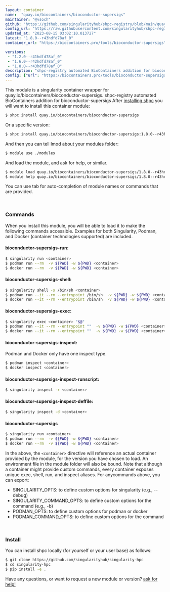 ```yaml
---
layout: container
name:  "quay.io/biocontainers/bioconductor-supersigs"
maintainer: "@vsoch"
github: "https://github.com/singularityhub/shpc-registry/blob/main/quay.io/biocontainers/bioconductor-supersigs/container.yaml"
config_url: "https://raw.githubusercontent.com/singularityhub/shpc-registry/main/quay.io/biocontainers/bioconductor-supersigs/container.yaml"
updated_at: "2023-08-15 03:02:10.013727"
latest: "1.8.0--r43hdfd78af_0"
container_url: "https://biocontainers.pro/tools/bioconductor-supersigs"

versions:
 - "1.2.0--r41hdfd78af_0"
 - "1.6.0--r42hdfd78af_0"
 - "1.8.0--r43hdfd78af_0"
description: "shpc-registry automated BioContainers addition for bioconductor-supersigs"
config: {"url": "https://biocontainers.pro/tools/bioconductor-supersigs", "maintainer": "@vsoch", "description": "shpc-registry automated BioContainers addition for bioconductor-supersigs", "latest": {"1.8.0--r43hdfd78af_0": "sha256:d57dcde83188dd94eb235358470726aa10b7365a038b83ce4e374306488685c4"}, "tags": {"1.2.0--r41hdfd78af_0": "sha256:3c453a37d59073085c8047a525f327c33aa15c8b62f7af9a7d3d284295846c99", "1.6.0--r42hdfd78af_0": "sha256:d43a455e03ecb1d2c9b98e56e3ea2fed46b2ab6255c52c8d1b505fb46f160159", "1.8.0--r43hdfd78af_0": "sha256:d57dcde83188dd94eb235358470726aa10b7365a038b83ce4e374306488685c4"}, "docker": "quay.io/biocontainers/bioconductor-supersigs"}
---
```


This module is a singularity container wrapper for quay.io/biocontainers/bioconductor-supersigs.
shpc-registry automated BioContainers addition for bioconductor-supersigs
After [installing shpc](#install) you will want to install this container module:


```bash
$ shpc install quay.io/biocontainers/bioconductor-supersigs
```

Or a specific version:

```bash
$ shpc install quay.io/biocontainers/bioconductor-supersigs:1.8.0--r43hdfd78af_0
```

And then you can tell lmod about your modules folder:

```bash
$ module use ./modules
```

And load the module, and ask for help, or similar.

```bash
$ module load quay.io/biocontainers/bioconductor-supersigs/1.8.0--r43hdfd78af_0
$ module help quay.io/biocontainers/bioconductor-supersigs/1.8.0--r43hdfd78af_0
```

You can use tab for auto-completion of module names or commands that are provided.

<br>

### Commands

When you install this module, you will be able to load it to make the following commands accessible.
Examples for both Singularity, Podman, and Docker (container technologies supported) are included.

#### bioconductor-supersigs-run:

```bash
$ singularity run <container>
$ podman run --rm  -v ${PWD} -w ${PWD} <container>
$ docker run --rm  -v ${PWD} -w ${PWD} <container>
```

#### bioconductor-supersigs-shell:

```bash
$ singularity shell -s /bin/sh <container>
$ podman run --it --rm --entrypoint /bin/sh  -v ${PWD} -w ${PWD} <container>
$ docker run --it --rm --entrypoint /bin/sh  -v ${PWD} -w ${PWD} <container>
```

#### bioconductor-supersigs-exec:

```bash
$ singularity exec <container> "$@"
$ podman run --it --rm --entrypoint ""  -v ${PWD} -w ${PWD} <container> "$@"
$ docker run --it --rm --entrypoint ""  -v ${PWD} -w ${PWD} <container> "$@"
```

#### bioconductor-supersigs-inspect:

Podman and Docker only have one inspect type.

```bash
$ podman inspect <container>
$ docker inspect <container>
```

#### bioconductor-supersigs-inspect-runscript:

```bash
$ singularity inspect -r <container>
```

#### bioconductor-supersigs-inspect-deffile:

```bash
$ singularity inspect -d <container>
```



#### bioconductor-supersigs

```bash
$ singularity run <container>
$ podman run --rm  -v ${PWD} -w ${PWD} <container>
$ docker run --rm  -v ${PWD} -w ${PWD} <container>
```


In the above, the `<container>` directive will reference an actual container provided
by the module, for the version you have chosen to load. An environment file in the
module folder will also be bound. Note that although a container
might provide custom commands, every container exposes unique exec, shell, run, and
inspect aliases. For anycommands above, you can export:

 - SINGULARITY_OPTS: to define custom options for singularity (e.g., --debug)
 - SINGULARITY_COMMAND_OPTS: to define custom options for the command (e.g., -b)
 - PODMAN_OPTS: to define custom options for podman or docker
 - PODMAN_COMMAND_OPTS: to define custom options for the command

<br>

### Install

You can install shpc locally (for yourself or your user base) as follows:

```bash
$ git clone https://github.com/singularityhub/singularity-hpc
$ cd singularity-hpc
$ pip install -e .
```

Have any questions, or want to request a new module or version? [ask for help!](https://github.com/singularityhub/singularity-hpc/issues)